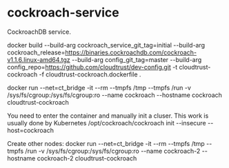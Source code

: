 # cockroach-service
CockroachDB service.

docker build --build-arg cockroach_service_git_tag=initial --build-arg cockroach_release=https://binaries.cockroachdb.com/cockroach-v1.1.6.linux-amd64.tgz --build-arg config_git_tag=master --build-arg config_repo=https://github.com/cloudtrust/dev-config.git -t cloudtrust-cockroach -f cloudtrust-cockroach.dockerfile .

docker run --net=ct_bridge -it --rm --tmpfs /tmp --tmpfs /run -v /sys/fs/cgroup:/sys/fs/cgroup:ro --name cockroach --hostname cockroach cloudtrust-cockroach

You need to enter the container and manually init a cluser. This work is usually done by Kubernetes
/opt/cockroach/cockroach init --insecure --host=cockroach

Create other nodes:
docker run --net=ct_bridge -it --rm --tmpfs /tmp --tmpfs /run -v /sys/fs/cgroup:/sys/fs/cgroup:ro --name cockroach-2 --hostname cockroach-2 cloudtrust-cockroach

